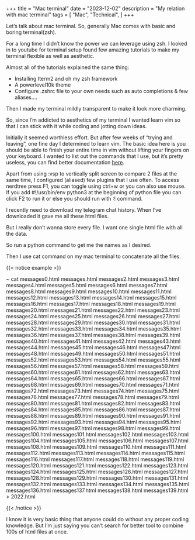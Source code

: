 +++ title = "Mac terminal" date = "2023-12-02" description = "My relation with mac terminal" tags = [ "Mac", "Technical", ]  +++

Let’s talk about mac terminal. So, generally Mac comes with basic and boring terminal(zsh).

For a long time I didn’t know the power we can leverage using zsh. I looked in to youtube for terminal setup found few amazing tutorials to make my terminal flexible as well as aesthetic.

Almost all of the tutorials explained the same thing:

- Installing Iterm2 and oh my zsh framework
- A powerlevel10k theme
- Configure .zshrc file to your own needs such as auto completions & few aliases….

Then I made my terminal mildly transparent to make it look more charming.


So, since I’m addicted to aesthetics of my terminal I wanted learn vim so that I can stick with it while coding and jotting down ideas.

Initially it seemed worthless effort. But after few weeks of “trying and leaving”, one fine day I determined to learn vim. The basic idea here is you should be able to finish your entire time in vim without lifting your fingers on your keyboard. I wanted to list out the commands that I use, but it’s pretty useless, you can find better documentation [here](https://vim.rtorr.com/). 

Apart from using :vsp to vertically split screen to compare 2 files at the same time, I configured (aliased) few plugins that I use often.
To access nerdtree press F1, you can toggle using ctrl+w or you can also use mouse.
If you add #!/usr/bin/env python3 at the beginning of python file you can click F2 to run it or else you should run with :! command.

I recently need to download my telegram chat history. When I’ve downloaded it gave me all these html files. 

But I really don’t wanna store every file. I want one single html file with all the data.

So run a python command to get me the names as I desired.

Then I use cat command on my mac terminal to concatenate all the files.

{{< notice example >}} 

~ cat messages0.html messages.html messages2.html messages3.html messages4.html messages5.html messages6.html messages7.html messages8.html messages9.html messages10.html messages11.html messages12.html messages13.html messages14.html messages15.html messages16.html messages17.html messages18.html messages19.html messages20.html messages21.html messages22.html messages23.html messages24.html messages25.html messages26.html messages27.html messages28.html messages29.html messages30.html messages31.html messages32.html messages33.html messages34.html messages35.html messages36.html messages37.html messages38.html messages39.html messages40.html messages41.html messages42.html messages43.html messages44.html messages45.html messages46.html messages47.html messages48.html messages49.html messages50.html messages51.html messages52.html messages53.html messages54.html messages55.html messages56.html messages57.html messages58.html messages59.html messages60.html messages61.html messages62.html messages63.html messages64.html messages65.html messages66.html messages67.html messages68.html messages69.html messages70.html messages71.html messages72.html messages73.html messages74.html messages75.html messages76.html messages77.html messages78.html messages79.html messages80.html messages81.html messages82.html messages83.html messages84.html messages85.html messages86.html messages87.html messages88.html messages89.html messages90.html messages91.html messages92.html messages93.html messages94.html messages95.html messages96.html messages97.html messages98.html messages99.html messages100.html messages101.html messages102.html messages103.html messages104.html messages105.html messages106.html messages107.html messages108.html messages109.html messages110.html messages111.html messages112.html messages113.html messages114.html messages115.html messages116.html messages117.html messages118.html messages119.html messages120.html messages121.html messages122.html messages123.html messages124.html messages125.html messages126.html messages127.html messages128.html messages129.html messages130.html messages131.html messages132.html messages133.html messages134.html messages135.html messages136.html messages137.html messages138.html messages139.html > 2022.html

{{< /notice >}}

I know it is very basic thing that anyone could do without any proper coding knowledge. But I’m just saying you can’t search for better tool to combine 100s of html files at once.
